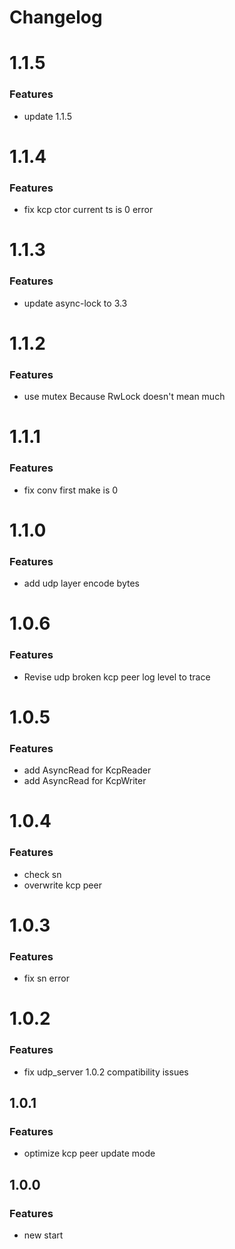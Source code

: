 # Changelog

# 1.1.5
### Features
* update 1.1.5

# 1.1.4
### Features
* fix kcp ctor current ts is 0 error

# 1.1.3
### Features
* update async-lock to 3.3

# 1.1.2
### Features
* use mutex Because RwLock doesn't mean much

# 1.1.1
### Features
* fix conv first make is 0

# 1.1.0
### Features
* add udp layer encode bytes

# 1.0.6
### Features
* Revise udp broken kcp peer log level to trace

# 1.0.5
### Features
* add AsyncRead for KcpReader
* add AsyncRead for KcpWriter

# 1.0.4
### Features
* check sn
* overwrite kcp peer

# 1.0.3
### Features
* fix sn error

# 1.0.2
### Features
* fix udp_server 1.0.2 compatibility issues

## 1.0.1
### Features
* optimize kcp peer update mode

## 1.0.0
### Features  
* new start
